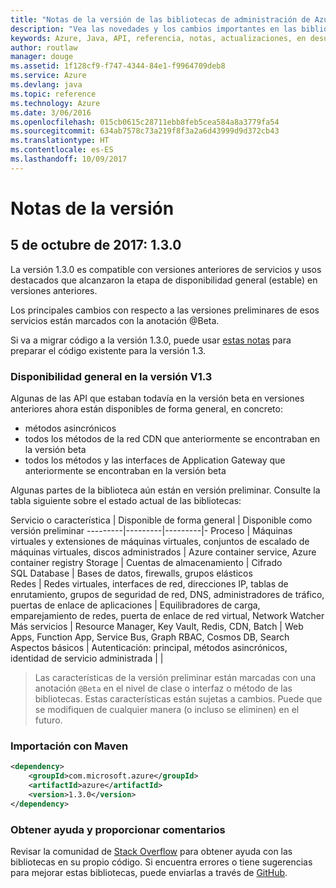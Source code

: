 ```yaml
---
title: "Notas de la versión de las bibliotecas de administración de Azure para Java | Microsoft Docs"
description: "Vea las novedades y los cambios importantes en las bibliotecas de administración de Azure para Java"
keywords: Azure, Java, API, referencia, notas, actualizaciones, en desuso
author: routlaw
manager: douge
ms.assetid: 1f128cf9-f747-4344-84e1-f9964709deb8
ms.service: Azure
ms.devlang: java
ms.topic: reference
ms.technology: Azure
ms.date: 3/06/2016
ms.openlocfilehash: 015cb0615c28711ebb8feb5cea584a8a3779fa54
ms.sourcegitcommit: 634ab7578c73a219f8f3a2a6d43999d9d372cb43
ms.translationtype: HT
ms.contentlocale: es-ES
ms.lasthandoff: 10/09/2017
---
```

# <a name="release-notes"></a>Notas de la versión 

## <a name="october-5-2017---130"></a>5 de octubre de 2017: 1.3.0 

La versión 1.3.0 es compatible con versiones anteriores de servicios y usos destacados que alcanzaron la etapa de disponibilidad general (estable) en versiones anteriores.

Los principales cambios con respecto a las versiones preliminares de esos servicios están marcados con la anotación @Beta.

Si va a migrar código a la versión 1.3.0, puede usar [estas notas](https://github.com/Azure/azure-sdk-for-java/blob/master/notes/prepare-for-1.3.0.md) para preparar el código existente para la versión 1.3.

### <a name="generally-availabile-in-v13"></a>Disponibilidad general en la versión V1.3

Algunas de las API que estaban todavía en la versión beta en versiones anteriores ahora están disponibles de forma general, en concreto:

- métodos asincrónicos
- todos los métodos de la red CDN que anteriormente se encontraban en la versión beta
- todos los métodos y las interfaces de Application Gateway que anteriormente se encontraban en la versión beta

 Algunas partes de la biblioteca aún están en versión preliminar. Consulte la tabla siguiente sobre el estado actual de las bibliotecas:

Servicio o característica | Disponible de forma general | Disponible como versión preliminar 
---------|---------|---------|-
Proceso  | Máquinas virtuales y extensiones de máquinas virtuales, conjuntos de escalado de máquinas virtuales, discos administrados   | Azure container service, Azure container registry 
Storage   |  Cuentas de almacenamiento       |    Cifrado     
SQL Database  | Bases de datos, firewalls, grupos elásticos              
Redes    |  Redes virtuales, interfaces de red, direcciones IP, tablas de enrutamiento, grupos de seguridad de red, DNS, administradores de tráfico, puertas de enlace de aplicaciones  |    Equilibradores de carga, emparejamiento de redes, puerta de enlace de red virtual, Network Watcher 
Más servicios    |  Resource Manager, Key Vault, Redis, CDN, Batch       |  Web Apps, Function App, Service Bus, Graph RBAC, Cosmos DB, Search  
Aspectos básicos     |   Autenticación: principal, métodos asincrónicos, identidad de servicio administrada      |      |

> Las características de la versión preliminar están marcadas con una anotación `@Beta` en el nivel de clase o interfaz o método de las bibliotecas. Estas características están sujetas a cambios. Puede que se modifiquen de cualquier manera (o incluso se eliminen) en el futuro.

### <a name="import-with-maven"></a>Importación con Maven

```XML
<dependency>
    <groupId>com.microsoft.azure</groupId>
    <artifactId>azure</artifactId>
    <version>1.3.0</version>
</dependency>
```

### <a name="get-help-and-give-feedback"></a>Obtener ayuda y proporcionar comentarios

Revisar la comunidad de [Stack Overflow](http://stackoverflow.com/questions/tagged/azure-java-sdk) para obtener ayuda con las bibliotecas en su propio código. Si encuentra errores o tiene sugerencias para mejorar estas bibliotecas, puede enviarlas a través de [GitHub](https://github.com/Azure/azure-sdk-for-java/issues).


